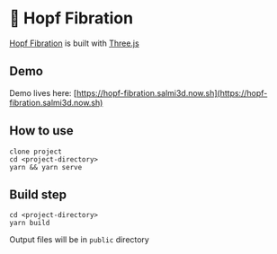 # 🧬 Hopf Fibration

[Hopf Fibration](https://en.wikipedia.org/wiki/Hopf_fibration) is built with [Three.js](https://threejs.org/)

## Demo

Demo lives here: [https://hopf-fibration.salmi3d.now.sh](https://hopf-fibration.salmi3d.now.sh)

## How to use

```
clone project
cd <project-directory>
yarn && yarn serve
```

## Build step

```
cd <project-directory>
yarn build
```

Output files will be in `public` directory
